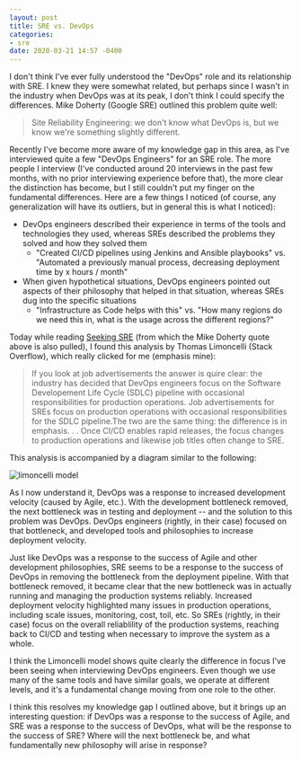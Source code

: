 ```yaml
---
layout: post
title: SRE vs. DevOps
categories:
- sre
date: 2020-03-21 14:57 -0400
---
```

I don't think I've ever fully understood the "DevOps" role and its relationship with SRE. I knew they were somewhat related, but perhaps since I wasn't in the industry when DevOps was at its peak, I don't think I could specify the differences. Mike Doherty (Google SRE) outlined this problem quite well:

> Site Reliability Engineering: we don't know what DevOps is, but we know we're something slightly different.

Recently I've become more aware of my knowledge gap in this area, as I've interviewed quite a few "DevOps Engineers" for an SRE role. The more people I interview (I've conducted around 20 interviews in the past few months, with no prior interviewing experience before that), the more clear the distinction has become, but I still couldn't put my finger on the fundamental differences. Here are a few things I noticed (of course, any generalization will have its outliers, but in general this is what I noticed):

- DevOps engineers described their experience in terms of the tools and technologies they used, whereas SREs described the problems they solved and how they solved them
    - "Created CI/CD pipelines using Jenkins and Ansible playbooks" vs. "Automated a previously manual process, decreasing deployment time by x hours / month"
- When given hypothetical situations, DevOps engineers pointed out aspects of their philosophy that helped in that situation, whereas SREs dug into the specific situations
    - "Infrastructure as Code helps with this" vs. "How many regions do we need this in, what is the usage across the different regions?"

Today while reading [Seeking SRE](https://www.amazon.com/Seeking-SRE-Conversations-Running-Production/dp/1491978864) (from which the Mike Doherty quote above is also pulled), I found this analysis by Thomas Limoncelli (Stack Overflow), which really clicked for me (emphasis mine):

> If you look at job advertisements the answer is quire clear: the industry has decided that DevOps engineers focus on the Software Developement Life Cycle (SDLC) pipeline with occasional responsibilities for production operations. Job advertisements for SREs focus on production operations with occasional responsibilities for the SDLC pipeline.The two are the same thing: the difference is in emphasis. . . Once CI/CD enables rapid releases, the focus changes to production operations and likewise job titles often change to SRE.

This analysis is accompanied by a diagram similar to the following:

![limoncelli model](http://www.shaunabram.com/wp-content/uploads/2019/03/SRE_DevOps_Diagram-1.png "The Limoncelli Model of SRE, DevOps and Agile strategies")

As I now understand it, DevOps was a response to increased development velocity (caused by Agile, etc.). With the development bottleneck removed, the next bottleneck was in testing and deployment -- and the solution to this problem was DevOps. DevOps engineers (rightly, in their case) focused on that bottleneck, and developed tools and philosophies to increase deployment velocity.

Just like DevOps was a response to the success of Agile and other development philosophies, SRE seems to be a response to the success of DevOps in removing the bottleneck from the deployment pipeline. With that bottleneck removed, it became clear that the new bottleneck was in actually running and managing the production systems reliably. Increased deployment velocity highlighted many issues in production operations, including scale issues, monitoring, cost, toil, etc. So SREs (rightly, in their case) focus on the overall reliablility of the production systems, reaching back to CI/CD and testing when necessary to improve the system as a whole.

I think the Limoncelli model shows quite clearly the difference in focus I've been seeing when interviewing DevOps engineers. Even though we use many of the same tools and have similar goals, we operate at different levels, and it's a fundamental change moving from one role to the other.

I think this resolves my knowledge gap I outlined above, but it brings up an interesting question: if DevOps was a response to the success of Agile, and SRE was a response to the success of DevOps, what will be the response to the success of SRE? Where will the next bottleneck be, and what fundamentally new philosophy will arise in response?
